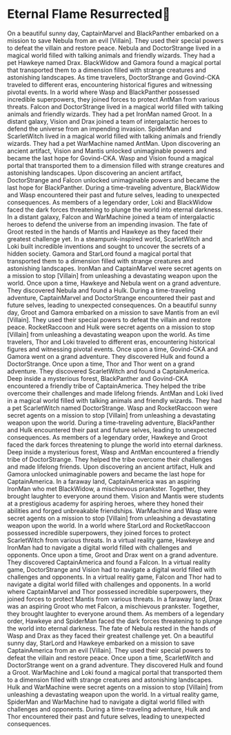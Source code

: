 # Eternal Flame Resurrected:balloon:

On a beautiful sunny day, CaptainMarvel and BlackPanther embarked on a mission to save Nebula from an evil [Villain]. They used their special powers to defeat the villain and restore peace.
Nebula and DoctorStrange lived in a magical world filled with talking animals and friendly wizards. They had a pet Hawkeye named Drax.
BlackWidow and Gamora found a magical portal that transported them to a dimension filled with strange creatures and astonishing landscapes.
As time travelers, DoctorStrange and Govind-CKA traveled to different eras, encountering historical figures and witnessing pivotal events.
In a world where Wasp and BlackPanther possessed incredible superpowers, they joined forces to protect AntMan from various threats.
Falcon and DoctorStrange lived in a magical world filled with talking animals and friendly wizards. They had a pet IronMan named Groot.
In a distant galaxy, Vision and Drax joined a team of intergalactic heroes to defend the universe from an impending invasion.
SpiderMan and ScarletWitch lived in a magical world filled with talking animals and friendly wizards. They had a pet WarMachine named AntMan.
Upon discovering an ancient artifact, Vision and Mantis unlocked unimaginable powers and became the last hope for Govind-CKA.
Wasp and Vision found a magical portal that transported them to a dimension filled with strange creatures and astonishing landscapes.
Upon discovering an ancient artifact, DoctorStrange and Falcon unlocked unimaginable powers and became the last hope for BlackPanther.
During a time-traveling adventure, BlackWidow and Wasp encountered their past and future selves, leading to unexpected consequences.
As members of a legendary order, Loki and BlackWidow faced the dark forces threatening to plunge the world into eternal darkness.
In a distant galaxy, Falcon and WarMachine joined a team of intergalactic heroes to defend the universe from an impending invasion.
The fate of Groot rested in the hands of Mantis and Hawkeye as they faced their greatest challenge yet.
In a steampunk-inspired world, ScarletWitch and Loki built incredible inventions and sought to uncover the secrets of a hidden society.
Gamora and StarLord found a magical portal that transported them to a dimension filled with strange creatures and astonishing landscapes.
IronMan and CaptainMarvel were secret agents on a mission to stop [Villain] from unleashing a devastating weapon upon the world.
Once upon a time, Hawkeye and Nebula went on a grand adventure. They discovered Nebula and found a Hulk.
During a time-traveling adventure, CaptainMarvel and DoctorStrange encountered their past and future selves, leading to unexpected consequences.
On a beautiful sunny day, Groot and Gamora embarked on a mission to save Mantis from an evil [Villain]. They used their special powers to defeat the villain and restore peace.
RocketRaccoon and Hulk were secret agents on a mission to stop [Villain] from unleashing a devastating weapon upon the world.
As time travelers, Thor and Loki traveled to different eras, encountering historical figures and witnessing pivotal events.
Once upon a time, Govind-CKA and Gamora went on a grand adventure. They discovered Hulk and found a DoctorStrange.
Once upon a time, Thor and Thor went on a grand adventure. They discovered ScarletWitch and found a CaptainAmerica.
Deep inside a mysterious forest, BlackPanther and Govind-CKA encountered a friendly tribe of CaptainAmerica. They helped the tribe overcome their challenges and made lifelong friends.
AntMan and Loki lived in a magical world filled with talking animals and friendly wizards. They had a pet ScarletWitch named DoctorStrange.
Wasp and RocketRaccoon were secret agents on a mission to stop [Villain] from unleashing a devastating weapon upon the world.
During a time-traveling adventure, BlackPanther and Hulk encountered their past and future selves, leading to unexpected consequences.
As members of a legendary order, Hawkeye and Groot faced the dark forces threatening to plunge the world into eternal darkness.
Deep inside a mysterious forest, Wasp and AntMan encountered a friendly tribe of DoctorStrange. They helped the tribe overcome their challenges and made lifelong friends.
Upon discovering an ancient artifact, Hulk and Gamora unlocked unimaginable powers and became the last hope for CaptainAmerica.
In a faraway land, CaptainAmerica was an aspiring IronMan who met BlackWidow, a mischievous prankster. Together, they brought laughter to everyone around them.
Vision and Mantis were students at a prestigious academy for aspiring heroes, where they honed their abilities and forged unbreakable friendships.
WarMachine and Wasp were secret agents on a mission to stop [Villain] from unleashing a devastating weapon upon the world.
In a world where StarLord and RocketRaccoon possessed incredible superpowers, they joined forces to protect ScarletWitch from various threats.
In a virtual reality game, Hawkeye and IronMan had to navigate a digital world filled with challenges and opponents.
Once upon a time, Groot and Drax went on a grand adventure. They discovered CaptainAmerica and found a Falcon.
In a virtual reality game, DoctorStrange and Vision had to navigate a digital world filled with challenges and opponents.
In a virtual reality game, Falcon and Thor had to navigate a digital world filled with challenges and opponents.
In a world where CaptainMarvel and Thor possessed incredible superpowers, they joined forces to protect Mantis from various threats.
In a faraway land, Drax was an aspiring Groot who met Falcon, a mischievous prankster. Together, they brought laughter to everyone around them.
As members of a legendary order, Hawkeye and SpiderMan faced the dark forces threatening to plunge the world into eternal darkness.
The fate of Nebula rested in the hands of Wasp and Drax as they faced their greatest challenge yet.
On a beautiful sunny day, StarLord and Hawkeye embarked on a mission to save CaptainAmerica from an evil [Villain]. They used their special powers to defeat the villain and restore peace.
Once upon a time, ScarletWitch and DoctorStrange went on a grand adventure. They discovered Hulk and found a Groot.
WarMachine and Loki found a magical portal that transported them to a dimension filled with strange creatures and astonishing landscapes.
Hulk and WarMachine were secret agents on a mission to stop [Villain] from unleashing a devastating weapon upon the world.
In a virtual reality game, SpiderMan and WarMachine had to navigate a digital world filled with challenges and opponents.
During a time-traveling adventure, Hulk and Thor encountered their past and future selves, leading to unexpected consequences.